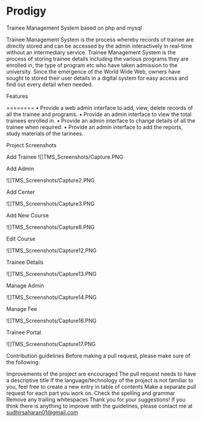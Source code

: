 # Prodigy
Trainee Management System based on php and mysql

Trainee Management System is the process whereby records of trainee are directly stored and can be accessed by the admin interactively 
in real-time without an intermediary service. Trainee Management System is the process of storing trainee details including the
various programs they are enrolled in, the type of program etc who have taken admission to the university. 
Since the emergence of the World Wide Web, owners have sought to stored their user details in a digital system for easy access and
find out every detail when needed.

Features

========
•	Provide a web admin interface to add, view, delete records of all the trainee and programs.
•	Provide an admin interface to view the total trainees enrolled in. •	Provide an admin interface to change details of all the 
trainee when required. 
•	Provide an admin interface to add the reports, study materials of the tarinees.

Project Screenshots

Add Trainee
![]TMS_Screenshots/Capture.PNG

Add Admin

![]TMS_Screenshots/Capture2.PNG

Add Center

![]TMS_Screenshots/Capture3.PNG

Add New Course

![]TMS_Screenshots/Capture8.PNG

Edit Course

![]TMS_Screenshots/Capture12.PNG

Trainee Details

![]TMS_Screenshots/Capture13.PNG

Manage Admin

![]TMS_Screenshots/Capture14.PNG

Manage Fee

![]TMS_Screenshots/Capture16.PNG

Trainee Portal

![]TMS_Screenshots/Capture17.PNG



Contribution guidelines
Before making a pull request, please make sure of the following:

Improvements of the project are encouraged 
The pull request needs to have a descriptive title
If the language/technology of the project is not familiar to you, feel free to create a new entry in table of contents
Make a separate pull request for each part you work on.
Check the spelling and grammar
Remove any trailing whitespaces
Thank you for your suggestions! If you think there is anything to improve with the guidelines, please contact me at sudhirsaharan01@gmail.com
